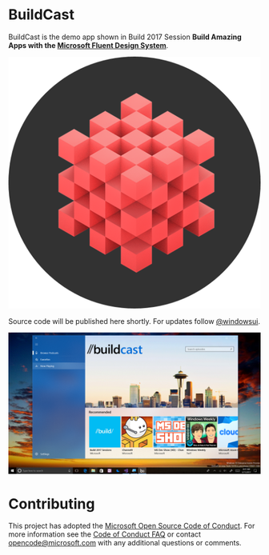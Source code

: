 # BuildCast
BuildCast is the demo app shown in Build 2017 Session **Build Amazing Apps with the [Microsoft Fluent Design System](http://fluent.microsoft.com/)**.

![BuildCast](/images/fluent.png)

Source code will be published here shortly.  For updates follow [@windowsui](http://twitter.com/windowsui "@windowsui on Twitter").

![BuildCast](/images/buildcast.png)

# Contributing

This project has adopted the [Microsoft Open Source Code of Conduct](https://opensource.microsoft.com/codeofconduct/). For more information see the [Code of Conduct FAQ](https://opensource.microsoft.com/codeofconduct/faq/) or contact [opencode@microsoft.com](mailto:opencode@microsoft.com) with any additional questions or comments.

